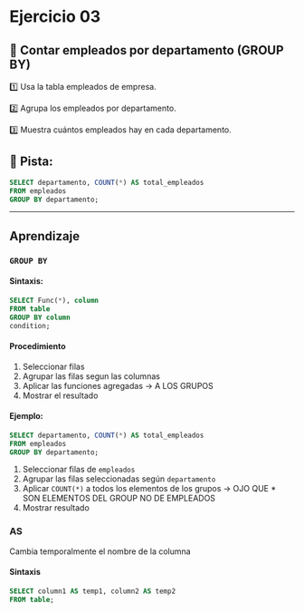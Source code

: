 # Ejercicio 03
## 📌 Contar empleados por departamento (GROUP BY)

1️⃣ Usa la tabla empleados de empresa.

2️⃣ Agrupa los empleados por departamento.

3️⃣ Muestra cuántos empleados hay en cada departamento.

## 📌 Pista:

```sql
SELECT departamento, COUNT(*) AS total_empleados
FROM empleados
GROUP BY departamento;
```

---

## Aprendizaje

### `GROUP BY` 
#### Sintaxis:
```sql
SELECT Func(*), column
FROM table
GROUP BY column
condition;
```
#### Procedimiento 
1. Seleccionar filas
2. Agrupar las filas segun las columnas
3. Aplicar las funciones agregadas → A LOS GRUPOS
4. Mostrar el resultado

#### Ejemplo: 
```sql
SELECT departamento, COUNT(*) AS total_empleados
FROM empleados
GROUP BY departamento;
```
1. Seleccionar filas de `empleados`
2. Agrupar las filas seleccionadas según `departamento`
3. Aplicar `COUNT(*)` a todos los elementos de los grupos → OJO QUE * SON ELEMENTOS DEL GROUP NO DE EMPLEADOS
4. Mostrar resultado

### AS
Cambia temporalmente el nombre de la columna

#### Sintaxis
```sql
SELECT column1 AS temp1, column2 AS temp2
FROM table; 
```
